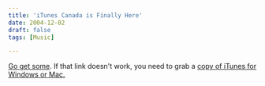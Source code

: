 ```yaml
---
title: 'iTunes Canada is Finally Here'
date: 2004-12-02
draft: false
tags: [Music]

---
```


[Go get some](http://phobos.apple.com/WebObjects/MZStore.woa/wa/viewAlbum?playlistId=30923368). If that link doesn't work, you need to grab a [copy of iTunes for Windows or Mac.](http://www.apple.com/ca/itunes/)